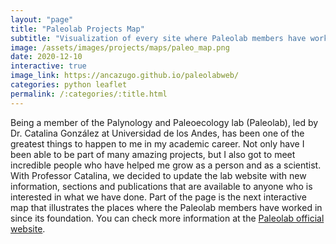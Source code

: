```yaml
---
layout: "page"
title: "Paleolab Projects Map"
subtitle: "Visualization of every site where Paleolab members have worked"
image: /assets/images/projects/maps/paleo_map.png
date: 2020-12-10
interactive: true
image_link: https://ancazugo.github.io/paleolabweb/
categories: python leaflet
permalink: /:categories/:title.html
---
```


Being a member of the Palynology and Paleoecology lab (Paleolab), led by Dr. Catalina González at Universidad de los Andes, has been one of the greatest things to happen to me in my academic career. Not only have I been able to be part of many amazing projects, but I also got to meet incredible people who have helped me grow as a person and as a scientist. With Professor Catalina, we decided to update the lab website with new information, sections and publications that are available to anyone who is interested in what we have done. Part of the page is the next interactive map that illustrates the places where the Paleolab members have worked in since its foundation. You can check more information at the [Paleolab official website](https://paleouniandes.weebly.com/).